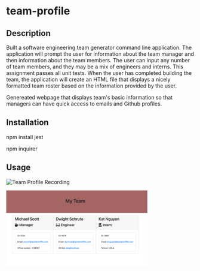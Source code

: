 # team-profile

## Description

Built a software engineering team generator command line application. The application will prompt the user for information about the team manager and then information about the team members. The user can input any number of team members, and they may be a mix of engineers and interns. This assignment passes all unit tests. When the user has completed building the team, the application will create an HTML file that displays a nicely formatted team roster based on the information provided by the user.

Genereated webpage that displays team's basic information so that managers can have quick access to emails and Github profiles.



## Installation
npm install jest

npm inquirer

## Usage

![Team Profile Recording](public/assets/teamprofile.gif)


<img src="public/assets/team-profile.png" width="75%">



